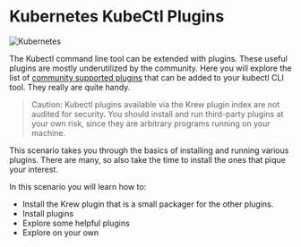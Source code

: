 # Kubernetes KubeCtl Plugins #

![Kubernetes](/javajon/courses/kubernetes-extensibility/kubectl-plugins/assets/kubernetes.png "Kubernetes")

The Kubectl command line tool can be extended with plugins. These useful plugins are mostly underutilized by the community. Here you will explore the list of [community supported plugins](https://github.com/kubernetes-sigs/krew-index/) that can be added to your kubectl CLI tool. They really are quite handy.

> Caution: Kubectl plugins available via the Krew plugin index are not audited for security. You should install and run third-party plugins at your own risk, since they are arbitrary programs running on your machine.

This scenario takes you through the basics of installing and running various plugins. There are many, so also take the time to install the ones that pique your interest.

In this scenario you will learn how to:

- Install the Krew plugin that is a small packager for the other plugins.
- Install plugins
- Explore some helpful plugins
- Explore on your own
